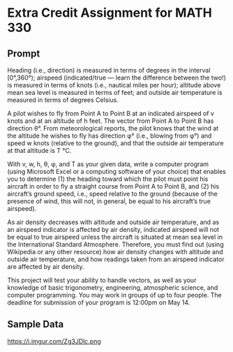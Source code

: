 # Extra Credit Assignment for MATH 330

## Prompt

Heading (i.e., direction) is measured in terms of degrees in the interval [0°,360°); airspeed (indicated/true — learn the difference between the two!) is measured in terms of knots (i.e., nautical miles per hour); altitude above mean sea level is measured in terms of feet; and outside air temperature is measured in terms of degrees Celsius.

A pilot wishes to fly from Point A to Point B at an indicated airspeed of v knots and at an altitude of h feet. The vector from Point A to Point B has direction θ°. From meteorological reports, the pilot knows that the wind at the altitude he wishes to fly has direction φ° (i.e., blowing from φ°) and speed w knots (relative to the ground), and that the outside air temperature at that altitude is T °C.

With v, w, h, θ, φ, and T as your given data, write a computer program (using Microsoft Excel or a computing software of your choice) that enables you to determine (1) the heading toward which the pilot must point his aircraft in order to fly a straight course from Point A to Point B, and (2) his aircraft’s ground speed, i.e., speed relative to the ground (because of the presence of wind, this will not, in general, be equal to his aircraft’s true airspeed).

As air density decreases with altitude and outside air temperature, and as an airspeed indicator is affected by air density, indicated airspeed will not be equal to true airspeed unless the aircraft is situated at mean sea level in the International Standard Atmosphere. Therefore, you must find out (using Wikipedia or any other resource) how air density changes with altitude and outside air temperature, and how readings taken from an airspeed indicator are affected by air density.

This project will test your ability to handle vectors, as well as your knowledge of basic trigonometry, engineering, atmospheric science, and computer programming. You may work in groups of up to four people. The deadline for submission of your program is 12:00pm on May 14.

## Sample Data

https://i.imgur.com/Zg3JDlc.png
